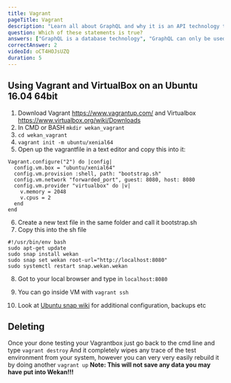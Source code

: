 ```yaml
---
title: Vagrant
pageTitle: Vagrant
description: "Learn all about GraphQL and why it is an API technology that's superior to REST. It is not only for React & Javascript developers but can be used for any API."
question: Which of these statements is true?
answers: ["GraphQL is a database technology", "GraphQL can only be used together with SQL", "GraphQL was invented by Facebook", "GraphQL was developed by Netflix and Coursera"]
correctAnswer: 2
videoId: oCT4HOJsUZQ
duration: 5
---
```


## Using Vagrant and VirtualBox on an Ubuntu 16.04 64bit

1) Download Vagrant https://www.vagrantup.com/
and Virtualbox https://www.virtualbox.org/wiki/Downloads
2) In CMD or BASH `mkdir wekan_vagrant`
3) `cd wekan_vagrant`
4) `vagrant init -m ubuntu/xenial64`
5) Open up the vagrantfile in a text editor and copy this into it:
```
Vagrant.configure("2") do |config|
  config.vm.box = "ubuntu/xenial64"
  config.vm.provision :shell, path: "bootstrap.sh"
  config.vm.network "forwarded_port", guest: 8080, host: 8080
  config.vm.provider "virtualbox" do |v|
    v.memory = 2048
    v.cpus = 2
  end
end
```

6) Create a new text file in the same folder and call it bootstrap.sh
7) Copy this into the sh file
```
#!/usr/bin/env bash
sudo apt-get update
sudo snap install wekan
sudo snap set wekan root-url="http://localhost:8080"
sudo systemctl restart snap.wekan.wekan
```

8) Got to your local browser and type in `localhost:8080`

9) You can go inside VM with `vagrant ssh`

10) Look at [Ubuntu snap wiki](https://github.com/wekan/wekan-snap/wiki) for additional configuration, backups etc

## Deleting

Once your done testing your Vagrantbox just go back to the cmd line and type `vagrant destroy` And it completely wipes any trace of the test environment from your system, however you can very very easily rebuild it by doing another `vagrant up` **Note: This will not save any data you may have put into Wekan!!!**